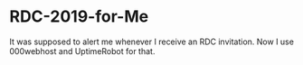 # RDC-2019-for-Me
It was supposed to alert me whenever I receive an RDC invitation.  Now I use 000webhost and UptimeRobot for that.
